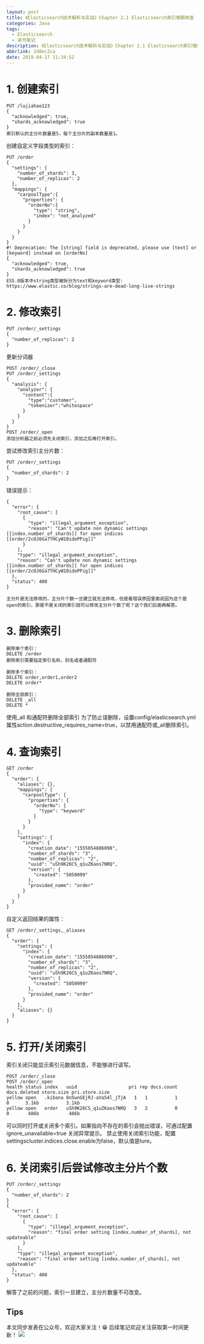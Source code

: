 ```yaml
---
layout: post
title: 《Elasticsearch技术解析与实战》Chapter 2.1 Elasticsearch索引增删改查
categories: Java
tags:
  - Elasticsearch
  - 读书笔记
description: 《Elasticsearch技术解析与实战》Chapter 2.1 Elasticsearch索引增删改查
abbrlink: 2d0ec2ca
date: 2019-04-17 11:34:52
---
```


# 1. 创建索引
```
PUT /lujiahao123
{
  "acknowledged": true,
  "shards_acknowledged": true
}
索引默认的主分片数量是5，每个主分片的副本数量是1。
```

<!--more-->

创建自定义字段类型的索引：
```
PUT /order
{
  "settings": {
    "number_of_shards": 3,
    "number_of_replicas": 2
  },
  "mappings": {
    "carpoolType":{
      "properties": {
        "orderNo":{
          "type": "string",
          "index": "not_analyzed"
        }
      }
    }
  }
}
#! Deprecation: The [string] field is deprecated, please use [text] or [keyword] instead on [orderNo]
{
  "acknowledged": true,
  "shards_acknowledged": true
}
ES5.0版本中string类型被拆分为text和keyword类型: https://www.elastic.co/blog/strings-are-dead-long-live-strings
```

# 2. 修改索引
```
PUT /order/_settings
{
  "number_of_replicas": 2
}
```

更新分词器
```
POST /order/_close
PUT /order/_settings
{
  "analysis": {
    "analyzer": {
      "content":{
        "type":"customer",
        "tokenizer":"whitespace"
      }
    }
  }
}
POST /order/_open
添加分析器之前必须先关闭索引，添加之后再打开索引。
```

尝试修改索引主分片数：
```
PUT /order/_settings
{
  "number_of_shards": 2
}
```
错误提示：
```
{
  "error": {
    "root_cause": [
      {
        "type": "illegal_argument_exception",
        "reason": "Can't update non dynamic settings [[index.number_of_shards]] for open indices [[order/2cOJ6Ga7THCyW10idoPPig]]"
      }
    ],
    "type": "illegal_argument_exception",
    "reason": "Can't update non dynamic settings [[index.number_of_shards]] for open indices [[order/2cOJ6Ga7THCyW10idoPPig]]"
  },
  "status": 400
}

主分片是无法修改的，主分片个数一旦建立就无法修改，但是看错误原因里面说因为这个是open的索引，那是不是关闭的索引就可以修改主分片个数了呢？这个我们后面再解答。
```

# 3. 删除索引
```
删除单个索引：
DELETE /order
删除索引需要指定索引名称，别名或者通配符
```

```
删除多个索引：
DELETE order,order1,order2
DELETE order*
```

```
删除全部索引：
DELETE _all
DELETE *
```
使用_all 和通配符删除全部索引
为了防止误删除，设置config/elasticsearch.yml属性action.destructive_requires_name=true，以禁用通配符或_all删除索引。

# 4. 查询索引
```
GET /order
{
  "order": {
    "aliases": {},
    "mappings": {
      "carpoolType": {
        "properties": {
          "orderNo": {
            "type": "keyword"
          }
        }
      }
    },
    "settings": {
      "index": {
        "creation_date": "1555054886098",
        "number_of_shards": "3",
        "number_of_replicas": "2",
        "uuid": "uSh9K26CS_q1uZKaos7NRQ",
        "version": {
          "created": "5050099"
        },
        "provided_name": "order"
      }
    }
  }
}
```

自定义返回结果的属性：
```
GET /order/_settings,_aliases
{
  "order": {
    "settings": {
      "index": {
        "creation_date": "1555054886098",
        "number_of_shards": "3",
        "number_of_replicas": "2",
        "uuid": "uSh9K26CS_q1uZKaos7NRQ",
        "version": {
          "created": "5050099"
        },
        "provided_name": "order"
      }
    },
    "aliases": {}
  }
}
```

# 5. 打开/关闭索引
索引关闭只能显示索引元数据信息，不能够进行读写。
```
POST /order/_close
POST /order/_open
health status index   uuid                   pri rep docs.count docs.deleted store.size pri.store.size
yellow open   .kibana 8n5wnGEjRJ-aVa54l_jTjA   1   1          1            0      3.1kb          3.1kb
yellow open   order   uSh9K26CS_q1uZKaos7NRQ   3   2          0            0       486b           486b
```
可以同时打开或关闭多个索引。如果指向不存在的索引会抛出错误，可通过配置ignore_unavailable=true 关闭异常提示。
禁止使用关闭索引功能，配置settingscluster.indices.close.enable为false，默认值是ture。

# 6. 关闭索引后尝试修改主分片个数
```
PUT /order/_settings
{
  "number_of_shards": 2
}
{
  "error": {
    "root_cause": [
      {
        "type": "illegal_argument_exception",
        "reason": "final order setting [index.number_of_shards], not updateable"
      }
    ],
    "type": "illegal_argument_exception",
    "reason": "final order setting [index.number_of_shards], not updateable"
  },
  "status": 400
}
```
解答了之前的问题，索引一旦建立，主分片数量不可改变。


## Tips
本文同步发表在公众号，欢迎大家关注！😁 
后续笔记欢迎关注获取第一时间更新！
![](https://raw.githubusercontent.com/lujiahao0708/PicRepo/master/%E5%85%AC%E4%BC%97%E5%8F%B7%E4%BA%8C%E7%BB%B4%E7%A0%81.jpg)